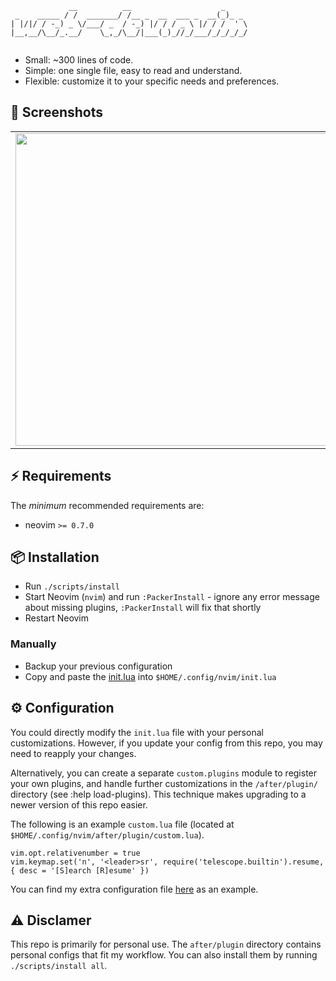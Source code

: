 ```
             __          __                    _     
 _    _____ / /  _______/ /__ _  __  ___ _  __(_)_ _ 
| |/|/ / -_) _ \/___/ _  / -_) |/ / / _ \ |/ / /  ' \
|__,__/\__/_.__/    \_,_/\__/|___(_)_//_/___/_/_/_/_/
                                                                                                               
```        

* Small: ~300 lines of code.
* Simple: one single file, easy to read and understand.
* Flexible: customize it to your specific needs and preferences.

## 📸 Screenshots

|                                                                                                                                                        |                                                                                                                                                  |                                                                                                                                        |
| :----------------------------------------------------------------------------------------------------------------------------------------------------: | :----------------------------------------------------------------------------------------------------------------------------------------------: | :------------------------------------------------------------------------------------------------------------------------------------: |
|           <img width="500" src="https://user-images.githubusercontent.com/4976218/208801242-6ef86ccd-9a0e-4ed8-bc8a-a559ee230051.png">           |                 <img width="500" src="https://user-images.githubusercontent.com/4976218/208801332-95a610d9-de19-446e-8a0f-dc6651d003ea.png">                 | <img width="500" src="https://user-images.githubusercontent.com/4976218/208801498-8d65e1de-f3a8-4bc3-8f36-fc152fa15251.png"> |


## ⚡️ Requirements

The _minimum_ recommended requirements are:

- neovim `>= 0.7.0`

## 📦 Installation

* Run `./scripts/install`
* Start Neovim (`nvim`) and run `:PackerInstall` - ignore any error message about missing plugins, `:PackerInstall` will fix that shortly
* Restart Neovim

### Manually

* Backup your previous configuration
* Copy and paste the [init.lua](./src/init.lua) into `$HOME/.config/nvim/init.lua`

## ⚙️ Configuration

You could directly modify the `init.lua` file with your personal customizations. However, if you update your config from this repo, you may need to reapply your changes.

Alternatively, you can create a separate `custom.plugins` module to register your own plugins, and handle further customizations in the `/after/plugin/` directory (see :help load-plugins). This technique makes upgrading to a newer version of this repo easier.

The following is an example `custom.lua` file (located at `$HOME/.config/nvim/after/plugin/custom.lua`).

```
vim.opt.relativenumber = true
vim.keymap.set('n', '<leader>sr', require('telescope.builtin').resume, { desc = '[S]earch [R]esume' })
```

You can find my extra configuration file [here](./src/after/plugin/custom.lua) as an example.

## ⚠️ Disclamer

This repo is primarily for personal use. The `after/plugin` directory contains personal configs that fit my workflow. You can also install them by running `./scripts/install all`.
